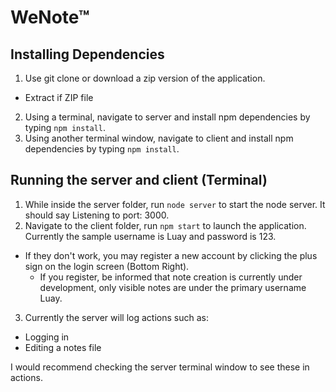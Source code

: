 # WeNote™
## Installing Dependencies
1) Use git clone or download a zip version of the application.
- Extract if ZIP file
2) Using a terminal, navigate to server and install npm dependencies by typing `npm install`.
3) Using another terminal window, navigate to client and install npm dependencies by typing `npm install`.

## Running the server and client (Terminal)
1) While inside the server folder, run `node server` to start the node server. It should say Listening to port: 3000.
2) Navigate to the client folder, run `npm start` to launch the application. Currently the sample username is Luay and password is 123.
- If they don't work, you may register a new account by clicking the plus sign on the login screen (Bottom Right).
  - If you register, be informed that note creation is currently under development, only visible notes are under the primary username Luay.
3) Currently the server will log actions such as:
  - Logging in
  - Editing a notes file

I would recommend checking the server terminal window to see these in actions.
